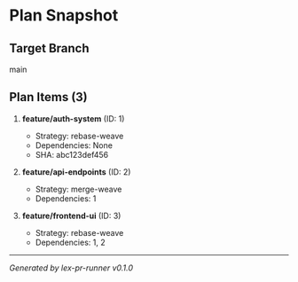 # Plan Snapshot

## Target Branch
main

## Plan Items (3)
1. **feature/auth-system** (ID: 1)
   - Strategy: rebase-weave
   - Dependencies: None
   - SHA: abc123def456

2. **feature/api-endpoints** (ID: 2)
   - Strategy: merge-weave
   - Dependencies: 1
   

3. **feature/frontend-ui** (ID: 3)
   - Strategy: rebase-weave
   - Dependencies: 1, 2
   

---
*Generated by lex-pr-runner v0.1.0*
